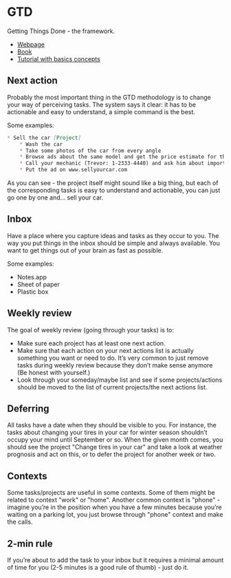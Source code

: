 # GTD

Getting Things Done - the framework.

* [Webpage][1]
* [Book][2]
* [Tutorial with basics concepts][3]

## Next action

Probably the most important thing in the GTD methodology is to change your way of perceiving tasks. The system says it clear: it has to be actionable and easy to understand, a simple command is the best.

Some examples:

```markdown
* Sell the car [Project]
	* Wash the car
	* Take some photos of the car from every angle
	* Browse ads about the same model and get the price estimate for the car
	* Call your mechanic (Trevor: 1-2333-4440) and ask him about important facts about the car which should be mentioned in the ad
	* Put the ad on www.sellyourcar.com
```

As you can see - the project itself might sound like a big thing, but each of the corresponding tasks is easy to understand and actionable, you can just go one by one and… sell your car.

## Inbox

Have a place where you capture ideas and tasks as they occur to you. The way you put things in the inbox should be simple and always available. You want to get things out of your brain as fast as possible.

Some examples:

* Notes.app
* Sheet of paper
* Plastic box

## Weekly review

The goal of weekly review (going through your tasks) is to:

* Make sure each project has at least one next action.
* Make sure that each action on your next actions list is actually something you want or need to do. It’s very common to just remove tasks during weekly review because they don’t make sense anymore (Be honest with yourself.)
* Look through your someday/maybe list and see if some projects/actions should be moved to the list of current projects/the next actions list.

## Deferring

All tasks have a date when they should be visible to you. For instance, the tasks about changing your tires in your car for winter season shouldn’t occupy your mind until September or so. When the given month comes, you should see the project "Change tires in your car" and take a look at weather prognosis and act on this, or to defer the project for another week or two.

## Contexts

Some tasks/projects are useful in some contexts. Some of them might be related to context "work" or "home". Another common context is "phone" - imagine you’re in the position when you have a few minutes because you’re waiting on a parking lot, you just browse through "phone" context and make the calls.

## 2-min rule

If you’re about to add the task to your inbox but it requires a minimal amount of time for you (2-5 minutes is a good rule of thumb) - just do it.

[1]:	https://gettingthingsdone.com/
[2]:	https://www.goodreads.com/book/show/1633.Getting_Things_Done
[3]:	https://hamberg.no/gtd
